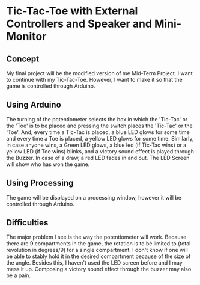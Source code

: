 # Tic-Tac-Toe with External Controllers and Speaker and Mini-Monitor

## Concept

My final project will be the modified version of me Mid-Term Project. I want to continue with my Tic-Tac-Toe. However, I want to make it so that the game is controlled through Arduino. 

## Using Arduino

The turning of the potentiometer selects the box in which the 'Tic-Tac' or the 'Toe' is to be placed and pressing the switch places the 'Tic-Tac' or the 'Toe'. And, every time a Tic-Tac is placed, a blue LED glows for some time and every time a Toe is placed, a yellow LED glows for some time. Similarly, in case anyone wins, a Green LED glows, a blue led (if Tic-Tac wins) or a yellow LED (if Toe wins) blinks, and a victory sound effect is played through the Buzzer. In case of a draw, a red LED fades in and out. The LED Screen will show who has won the game.

## Using Processing

The game will be displayed on a processing window, however it will be controlled through Arduino.

## Difficulties

The major problem I see is the way the potentiometer will work. Because there are 9 compartments in the game, the rotation is to be limited to (total revolution in degrees/9) for a single compartment. I don't know if one will be able to stably hold it in the desired compartment because of the size of the angle. Besides this, I haven't used the LED screen before and I may mess it up. Composing a victory sound effect through the buzzer may also be a pain.
